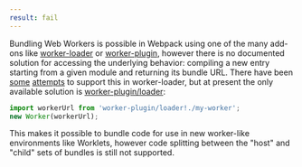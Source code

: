 ```yaml
---
result: fail
---
```


Bundling Web Workers is possible in Webpack using one of the many add-ons like [worker-loader] or [worker-plugin], however there is no documented solution for accessing the underlying behavior: compiling a new entry starting from a given module and returning its bundle URL. There have been [some](https://github.com/webpack-contrib/worker-loader/pull/159) [attempts](https://github.com/webpack-contrib/worker-loader/pull/227) to support this in worker-loader, but at present the only available solution is [worker-plugin/loader]:

```js
import workerUrl from 'worker-plugin/loader!./my-worker';
new Worker(workerUrl);
```

This makes it possible to bundle code for use in new worker-like environments like Worklets, however code splitting between the "host" and "child" sets of bundles is still not supported.

[worker-loader]: https://github.com/webpack-contrib/worker-loader
[worker-plugin]: https://github.com/GoogleChromeLabs/worker-plugin
[worker-plugin/loader]: https://github.com/GoogleChromeLabs/worker-plugin#loader
